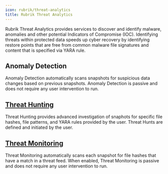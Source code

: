 ```yaml
---
icon: rubrik/threat-analytics
title: Rubrik Threat Analytics
---
```


Rubrik Threat Analytics provides services to discover and identify malware, anomalies and other potential Indicators of Compromise (IOC). Identifying threats within protected data speeds up cyber recovery by identifying restore points that are free from common malware file signatures and content that is specified via YARA rule.

## Anomaly Detection
Anomaly Detection automatically scans snapshots for suspicious data changes based on previous snapshots. Anomaly Detection is passive and does not require any user intervention to run.

## [Threat Hunting](Threat-Hunting.md)
Threat Hunting provides advanced investigation of snaphots for specific file hashes, file patterns, and YARA rules provided by the user. Threat Hunts are defined and initiated by the user.

## [Threat Monitoring](Threat-Monitoring.md)
Threat Monitoring automatically scans each snapshot for file hashes that have a match in a threat feed. When enabled, Threat Monitoring is passive and does not require any user intervention to run.